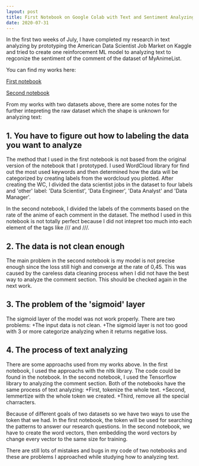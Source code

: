 ```yaml
---
layout: post
title: First Notebook on Google Colab with Text and Sentiment Analyzing
date: 2020-07-31
---
```

In the first two weeks of July, I have completed my research in text analyzing by prototyping the American Data Scientist Job Market on Kaggle and tried to create one reinforcement ML model to analyzing text to regconize the sentiment of the comment of the dataset of MyAnimeList.

You can find my works here:

[First notebook](https://colab.research.google.com/drive/1q95p4tj_-IM3PZ4xg5NFTZsD_M6vvyqN?usp=sharing)

[Second notebook](https://colab.research.google.com/drive/1XDkETaNYf_V8AhFBXsxZeeu5vPBdc4dh?usp=sharing)

From my works with two datasets above, there are some notes for the further intepreting the raw dataset which the shape is unknown for analyzing text:

## 1. You have to figure out how to labeling the data you want to analyze
The method that I used in the first notebook is not based from the original version of the notebook that I prototyped. I used WordCloud library for find out the most used keywords and then determined how the data will be categorized by creating labels from the wordcloud you plotted. After creating the WC, I divided the data scientist jobs in the dataset to four labels and 'other' label: 'Data Scientist', 'Data Engineer', 'Data Analyst' and 'Data Manager'.

In the second notebook, I divided the labels of the comments based on the rate of the anime of each comment in the dataset. The method I used in this notebook is not totally perfect because I did not intepret too much into each element of the tags like /// and ///. 

## 2. The data is not clean enough
The main problem in the second notebook is my model is not precise enough since the loss still high and converge at the rate of 0,45. This was caused by the careless data cleaning process when I did not have the best way to analyze the comment section. This should be checked again in the next work.

## 3. The problem of the 'sigmoid' layer
The sigmoid layer of the model was not work properly. There are two problems:
+The input data is not clean.
+The sigmoid layer is not too good with 3 or more categorize analyzing when it returns negative loss.

## 4. The process of text analyzing
There are some approachs used from my works above. In the first notebook, I used the approachs with the nltk library. The code could be found in the notebook. In the second notebook, I used the Tensorflow library to analyzing the comment section. Both of the notebooks have the same process of text analyzing:
+First, tokenize the whole text.
+Second, lemmertize with the whole token we created.
+Third, remove all the special charracters.

Because of different goals of two datasets so we have two ways to use the token that we had. In the first notebook, the token will be used for searching the patterns to answer our research questions. In the second notebook, we have to create the word vectors, then embedding the word vectors by change every vector to the same size for training. 

There are still lots of mistakes and bugs in my code of two notebooks and these are problems I approached while studying how to analyzing text. 